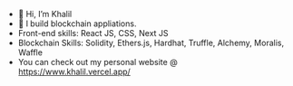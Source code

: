- 👋 Hi, I’m Khalil
- 👀 I build blockchain appliations.
-  Front-end skills: React JS, CSS, Next JS
-  Blockchain Skills: Solidity, Ethers.js, Hardhat, Truffle, Alchemy, Moralis, Waffle
-  You can check out my personal website @ https://www.khalil.vercel.app/

<!---
KhalilJouaneh/KhalilJouaneh is a ✨ special ✨ repository because its `README.md` (this file) appears on your GitHub profile.
You can click the Preview link to take a look at your changes.
--->
